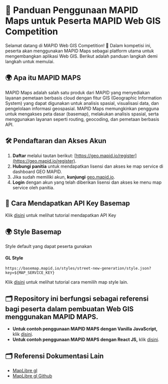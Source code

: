 # 📌 Panduan Penggunaan MAPID Maps untuk Peserta MAPID Web GIS Competition

Selamat datang di MAPID Web GIS Competition! 🎉 Dalam kompetisi ini, peserta akan menggunakan MAPID Maps sebagai platform utama untuk mengembangkan aplikasi Web GIS. Berikut adalah panduan langkah demi langkah untuk memulai.

## 🌍 Apa itu MAPID MAPS
MAPID Maps adalah salah satu produk dari MAPID yang menyediakan layanan pemetaan berbasis cloud dengan fitur GIS (Geographic Information System) yang dapat digunakan untuk analisis spasial, visualisasi data, dan pengelolaan informasi geospasial. MAPID Maps memungkinkan pengguna untuk mengakses peta dasar (basemap), melakukan analisis spasial, serta menggunakan layanan seperti routing, geocoding, dan pemetaan berbasis API.

## 🛠 Pendaftaran dan Akses Akun
1. **Daftar** melalui tautan berikut: [https://geo.mapid.io/register](https://geo.mapid.io/register).  
2. **Hubungi panitia** untuk mendapatkan lisensi dan akses ke map service di dashboard GEO MAPID.  
3. Jika sudah memiliki akun, **kunjungi** [geo.mapid.io](https://geo.mapid.io).  
4. **Login** dengan akun yang telah diberikan lisensi dan akses ke menu map service oleh panitia.

## 🔑 Cara Mendapatkan API Key Basemap
Klik [disini](/APIKEY.md) untuk melihat tutorial mendapatkan API Key

## 🌍 Style Basemap
Style default yang dapat peserta gunakan
#### GL Style
```shell
https://basemap.mapid.io/styles/street-new-generation/style.json?key=${MAP_SERVICE_KEY}
```
Klik [disini](/MAPSTYLE.md) untuk melihat tutorial cara memilih map style lain.

## 🗂 Repository ini berfungsi sebagai referensi bagi peserta dalam pembuatan Web GIS menggunakan MAPID MAPS.  

- **Untuk contoh penggunaan MAPID MAPS dengan Vanilla JavaScript,** klik [disini](/vanilla-js/README.md).  
- **Untuk contoh penggunaan MAPID MAPS dengan React JS,** klik [disini](/react-js/README.md).

## 🗂 Referensi Dokumentasi Lain
- [MapLibre gl](https://maplibre.org/maplibre-gl-js/docs/)
- [MapLibre gl Github](https://github.com/maplibre/maplibre-gl-js) 

